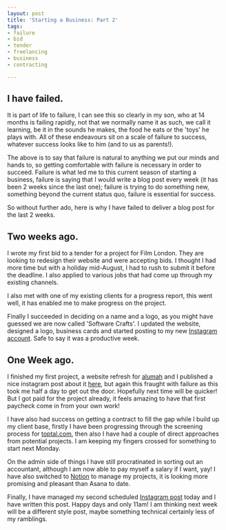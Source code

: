 ```yaml
---
layout: post
title: 'Starting a Business: Part 2'
tags:
- failure
- bid
- tender
- freelancing
- business
- contracting

---
```

## I have failed.

It is part of life to failure, I can see this so clearly in my son, who at 14 months is failing rapidly, not that we normally name it as such, we call it learning, be it in the sounds he makes, the food he eats or the 'toys' he plays with. All of these endeavours sit on a scale of failure to success, whatever success looks like to him (and to us as parents!).

The above is to say that failure is natural to anything we put our minds and hands to, so getting comfortable with failure is necessary in order to succeed. Failure is what led me to this current season of starting a business, failure is saying that I would write a blog post every week (it has been 2 weeks since the last one); failure is trying to do something new, something beyond the current status quo, failure is essential for success.

So without further ado, here is why I have failed to deliver a blog post for the last 2 weeks.

## Two weeks ago.

I wrote my first bid to a tender for a project for Film London. They are looking to redesign their website and were accepting bids. I thought I had more time but with a holiday mid-August, I had to rush to submit it before the deadline. I also applied to various jobs that had come up through my existing channels.

I also met with one of my existing clients for a progress report, this went well, it has enabled me to make progress on the project.

Finally I succeeded in deciding on a name and a logo, as you might have guessed we are now called 'Software Crafts'. I updated the website, designed a logo, business cards and started posting to my new [Instagram account](https://www.instagram.com/softwarecrafts/ "Instagram Account"). Safe to say it was a productive week.

## One Week ago.

I finished my first project, a website refresh for [alumah](https://www.alumah.co.uk "Alumah") and I published a nice instagram post about it [here](https://www.instagram.com/p/B1_zR5XnJ_R/ "Instgram Post"), but again this fraught with failure as this took me half a day to get out the door. Hopefully next time will be quicker! But I got paid for the project already, it feels amazing to have that first paycheck come in from your own work!

I have also had success on getting a contract to fill the gap while I build up my client base, firstly I have been progressing through the screening process for [toptal.com](), then also I have had a couple of direct approaches from potential projects. I am keeping my fingers crossed for something to start next Monday.

On the admin side of things I have still procratinated in sorting out an accountant, although I am now able to pay myself a salary if I want, yay! I have also switched to [Notion](https://www.notion.so "Notion") to manage my projects, it is looking more promising and pleasant than Asana to date.

Finally, I have managed my second scheduled [Instagram post](https://www.instagram.com/p/B2Q-nYgJ6ZA/ "Instagram post") today and I have written this post. Happy days and only 11am! I am thinking next week will be a different style post, maybe something technical certainly less of my ramblings.